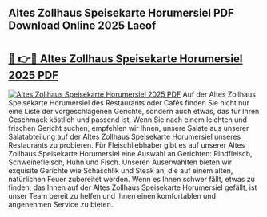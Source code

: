 ## Altes Zollhaus Speisekarte Horumersiel PDF Download Online 2025 Laeof

# <h2><a href="http://gcbe83w.nevu.top/?p=Altes+Zollhaus+Speisekarte+Horumersiel">🔗 👉🔴 Altes Zollhaus Speisekarte Horumersiel 2025 PDF</a></h2>

[![Altes Zollhaus Speisekarte Horumersiel 2025 PDF](https://i.imgur.com/dBaPXMq.png)](http://gcbe83w.nevu.top/?p=Altes+Zollhaus+Speisekarte+Horumersiel)
Auf der Altes Zollhaus Speisekarte Horumersiel des Restaurants oder Cafés finden Sie nicht nur eine Liste der vorgeschlagenen Gerichte, sondern auch etwas, das für Ihren Geschmack köstlich und passend ist. Wenn Sie nach einem leichten und frischen Gericht suchen, empfehlen wir Ihnen, unsere Salate aus unserer Salatabteilung auf der Altes Zollhaus Speisekarte Horumersiel unseres Restaurants zu probieren. Für Fleischliebhaber gibt es auf unserer Altes Zollhaus Speisekarte Horumersiel eine Auswahl an Gerichten: Rindfleisch, Schweinefleisch, Huhn und Fisch. Unseren Auserwählten bieten wir exquisite Gerichte wie Schaschlik und Steak an, die auf einem alten, natürlichen Feuer zubereitet werden. Wenn es Ihnen schwer fällt, etwas zu finden, das Ihnen auf der Altes Zollhaus Speisekarte Horumersiel gefällt, ist unser Team bereit zu helfen und Ihnen einen komfortablen und angenehmen Service zu bieten.
